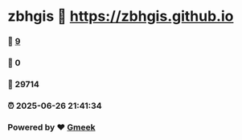 # zbhgis :link: https://zbhgis.github.io 
### :page_facing_up: [9](https://zbhgis.github.io/tag.html) 
### :speech_balloon: 0 
### :hibiscus: 29714 
### :alarm_clock: 2025-06-26 21:41:34 
### Powered by :heart: [Gmeek](https://github.com/Meekdai/Gmeek)
